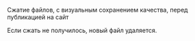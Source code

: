 Сжатие файлов, с визуальным сохранением качества, перед публикацией на сайт

Если сжать не получилось, новый файл удаляется.